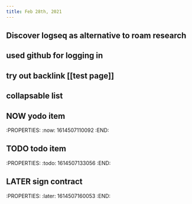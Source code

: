```yaml
---
title: Feb 28th, 2021
---
```


## Discover logseq as alternative to roam research
## used github for logging in
## try out backlink [[test page]]
## collapsable list
## NOW yodo item
:PROPERTIES:
:now: 1614507110092
:END:
## TODO todo item
:PROPERTIES:
:todo: 1614507133056
:END:
## LATER sign contract
:PROPERTIES:
:later: 1614507160053
:END:
##

